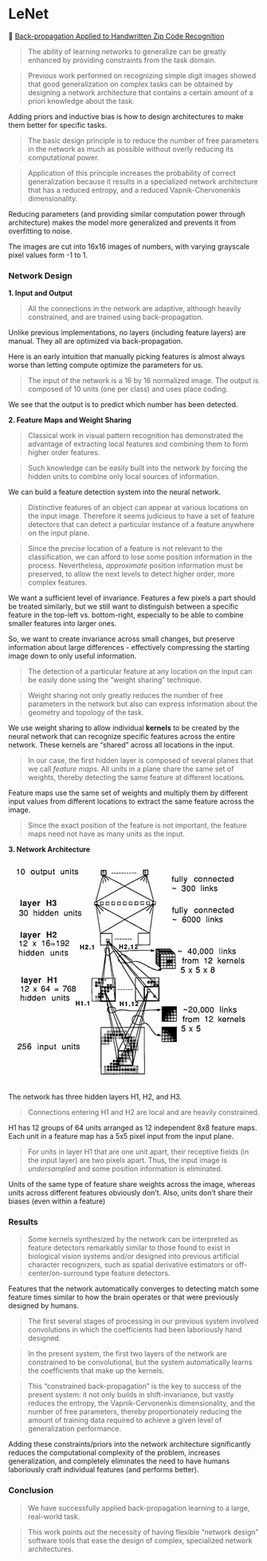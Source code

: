 # LeNet

📜 [Back-propagation Applied to Handwritten Zip Code Recognition](http://yann.lecun.com/exdb/publis/pdf/lecun-89e.pdf)

> The ability of learning networks to generalize can be greatly enhanced by providing constraints from the task domain.

> Previous work performed on recognizing simple digit images showed that good generalization on complex tasks can be obtained by designing a network architecture that contains a certain amount of a priori knowledge about the task.

Adding priors and inductive bias is how to design architectures to make them better for specific tasks.

> The basic design principle is to reduce the number of free parameters in the network as much as possible without overly reducing its computational power.

> Application of this principle increases the probability of correct generalization because it results in a specialized network architecture that has a reduced entropy, and a reduced Vapnik-Chervonenkis dimensionality.

Reducing parameters (and providing similar computation power through architecture) makes the model more generalized and prevents it from overfitting to noise.

The images are cut into 16x16 images of numbers, with varying grayscale pixel values form -1 to 1.

### Network Design

**1. Input and Output**

> All the connections in the network are adaptive, although heavily constrained, and are trained using back-propagation.

Unlike previous implementations, no layers (including feature layers) are manual. They all are optimized via back-propagation.

Here is an early intuition that manually picking features is almost always worse than letting compute optimize the parameters for us.

> The input of the network is a 16 by 16 normalized image. The output is composed of 10 units (one per class) and uses place coding.

We see that the output is to predict which number has been detected.

**2. Feature Maps and Weight Sharing**

> Classical work in visual pattern recognition has demonstrated the advantage of extracting local features and combining them to form higher order features.

> Such knowledge can be easily built into the network by forcing the hidden units to combine only local sources of information.

We can build a feature detection system into the neural network.

> Distinctive features of an object can appear at various locations on the input image. Therefore it seems judicious to have a set of feature detectors that can detect a particular instance of a feature anywhere on the input plane.

> Since the _precise_ location of a feature is not relevant to the classification, we can afford to lose some position information in the process. Nevertheless, _approximate_ position information must be preserved, to allow the next levels to detect higher order, more complex features.

We want a sufficient level of invariance. Features a few pixels a part should be treated similarly, but we still want to distinguish between a specific feature in the top-left vs. bottom-right, especially to be able to combine smaller features into larger ones.

So, we want to create invariance across small changes, but preserve information about large differences - effectively compressing the starting image down to only useful information.

> The detection of a particular feature at any location on the input can be easily done using the “weight sharing” technique.

> Weight sharing not only greatly reduces the number of free parameters in the network but also can express information about the geometry and topology of the task.

We use weight sharing to allow individual **kernels** to be created by the neural network that can recognize specific features across the entire network. These kernels are “shared” across all locations in the input.

> In our case, the first hidden layer is composed of several planes that we call _feature maps_. All units in a plane share the same set of weights, thereby detecting the same feature at different locations.

Feature maps use the same set of weights and multiply them by different input values from different locations to extract the same feature across the image.

> Since the exact position of the feature is not important, the feature maps need not have as many units as the input.

**3. Network Architecture**

![Screenshot 2024-05-09 at 12.49.39 PM.png](../../images/Screenshot_2024-05-09_at_12.49.39_PM.png)

The network has three hidden layers H1, H2, and H3.

> Connections entering H1 and H2 are local and are heavily constrained.

H1 has 12 groups of 64 units arranged as 12 independent 8x8 feature maps. Each unit in a feature map has a 5x5 pixel input from the input plane.

> For units in layer H1 that are one unit apart, their receptive fields (in the input layer) are two pixels apart. Thus, the input image is _undersampled_ and some position information is eliminated.

Units of the same type of feature share weights across the image, whereas units across different features obviously don’t. Also, units don’t share their biases (even within a feature)

### Results

> Some kernels synthesized by the network can be interpreted as feature detectors remarkably similar to those found to exist in biological vision systems and/or designed into previous artificial character recognizers, such as spatial derivative estimators or off-center/on-surround type feature detectors.

Features that the network automatically converges to detecting match some feature times similar to how the brain operates or that were previously designed by humans.

> The first several stages of processing in our previous system involved convolutions in which the coefficients had been laboriously hand designed.

> In the present system, the first two layers of the network are constrained to be convolutional, but the system automatically learns the coefficients that make up the kernels.

> This “constrained back-propagation” is the key to success of the present system: it not only builds in shift-invariance, but vastly reduces the entropy, the Vapnik-Cervonenkis dimensionality, and the number of free parameters, thereby proportionately reducing the amount of training data required to achieve a given level of generalization performance.

Adding these constraints/priors into the network architecture significantly reduces the computational complexity of the problem, increases generalization, and completely eliminates the need to have humans laboriously craft individual features (and performs better).

### Conclusion

> We have successfully applied back-propagation learning to a large, real-world task.

> This work points out the necessity of having flexible “network design” software tools that ease the design of complex, specialized network architectures.
